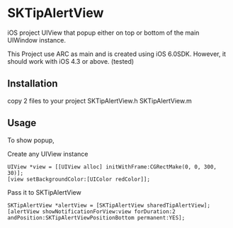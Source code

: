 SKTipAlertView
==============

iOS project UIView that popup either on top or bottom of the main UIWindow instance.

This Project use ARC as main and is created using iOS 6.0SDK.
However, it should work with iOS 4.3 or above. (tested)

Installation
------------
copy 2 files to your project
SKTipAlertView.h
SKTipAlertView.m


Usage
-----
To show popup,

  Create any UIView instance

    UIView *view = [[UIView alloc] initWithFrame:CGRectMake(0, 0, 300, 30)];
    [view setBackgroundColor:[UIColor redColor]];

  Pass it to SKTipAlertView

    SKTipAlertView *alertView = [SKTipAlertView sharedTipAlertView];
    [alertView showNotificationForView:view forDuration:2 andPosition:SKTipAlertViewPositionBottom permanent:YES];
